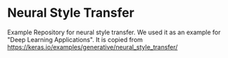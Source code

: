 # Neural Style Transfer

Example Repository for neural style transfer. We used it as an example for "Deep Learning Applications". 
It is copied from https://keras.io/examples/generative/neural_style_transfer/
